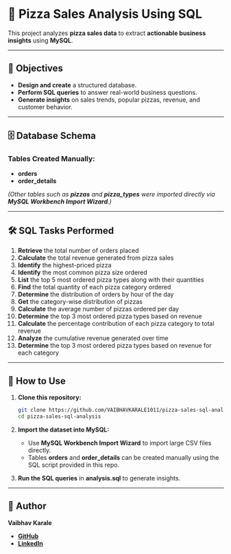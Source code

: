# 🍕 **Pizza Sales Analysis Using SQL**  

This project analyzes **pizza sales data** to extract **actionable business insights** using **MySQL**.  


---

## 📌 **Objectives**  
- **Design and create** a structured database.  
- **Perform SQL queries** to answer real-world business questions.  
- **Generate insights** on sales trends, popular pizzas, revenue, and customer behavior.  

---

## 🗄️ **Database Schema**  

### **Tables Created Manually:**  
- **orders**  
- **order_details**  

*(Other tables such as **pizzas** and **pizza_types** were imported directly via **MySQL Workbench Import Wizard**.)*

---

## 🛠️ **SQL Tasks Performed**  

1. **Retrieve** the total number of orders placed  
2. **Calculate** the total revenue generated from pizza sales  
3. **Identify** the highest-priced pizza  
4. **Identify** the most common pizza size ordered  
5. **List** the top 5 most ordered pizza types along with their quantities  
6. **Find** the total quantity of each pizza category ordered  
7. **Determine** the distribution of orders by hour of the day  
8. **Get** the category-wise distribution of pizzas  
9. **Calculate** the average number of pizzas ordered per day  
10. **Determine** the top 3 most ordered pizza types based on revenue  
11. **Calculate** the percentage contribution of each pizza category to total revenue  
12. **Analyze** the cumulative revenue generated over time  
13. **Determine** the top 3 most ordered pizza types based on revenue for each category  

---

## 📄 **How to Use**  

1. **Clone this repository:**  
   ```bash
   git clone https://github.com/VAIBHAVKARALE1011/pizza-sales-sql-analysis.git
   cd pizza-sales-sql-analysis
   ```

2. **Import the dataset into MySQL:**  
   - Use **MySQL Workbench Import Wizard** to import large CSV files directly.  
   - Tables **orders** and **order_details** can be created manually using the SQL script provided in this repo.  

3. **Run the SQL queries** in **analysis.sql** to generate insights.  

---

## 👤 **Author**  

**Vaibhav Karale**  

- [**GitHub**](https://github.com/VAIBHAVKARALE1011)  
- [**LinkedIn**](https://www.linkedin.com/in/vaibhavkarale)  
